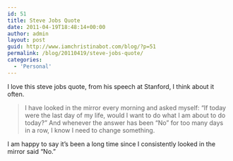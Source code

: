```yaml
---
id: 51
title: Steve Jobs Quote
date: 2011-04-19T18:48:14+00:00
author: admin
layout: post
guid: http://www.iamchristinabot.com/blog/?p=51
permalink: /blog/20110419/steve-jobs-quote/
categories:
  - 'Personal'
---
```

I love this steve jobs quote, from his speech at Stanford, I think about it often.

> I have looked in the mirror every morning and asked myself: &#8220;If today were the last day of my life, would I want to do what I am about to do today?&#8221; And whenever the answer has been &#8220;No&#8221; for too many days in a row, I know I need to change something.

I am happy to say it&#8217;s been a long time since I consistently looked in the mirror said &#8220;No.&#8221;

